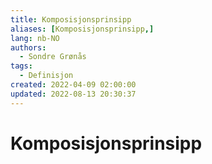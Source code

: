 ```yaml
---
title: Komposisjonsprinsipp
aliases: [Komposisjonsprinsipp,]
lang: nb-NO
authors:
  - Sondre Grønås
tags:
  - Definisjon
created: 2022-04-09 02:00:00
updated: 2022-08-13 20:30:37
---
```

# Komposisjonsprinsipp
